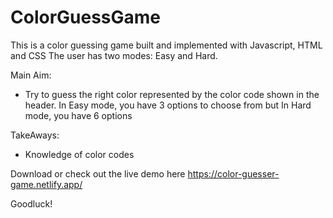 # ColorGuessGame
This is a color guessing game built and implemented with Javascript, HTML and CSS
The user has two modes: Easy and Hard. 

Main Aim: 
- Try to guess the right color represented by the color code shown in the header. 
In Easy mode, you have 3 options to choose from but 
In Hard mode, you have 6 options

TakeAways:
- Knowledge of color codes

Download or check out the live demo here
https://color-guesser-game.netlify.app/

Goodluck!
